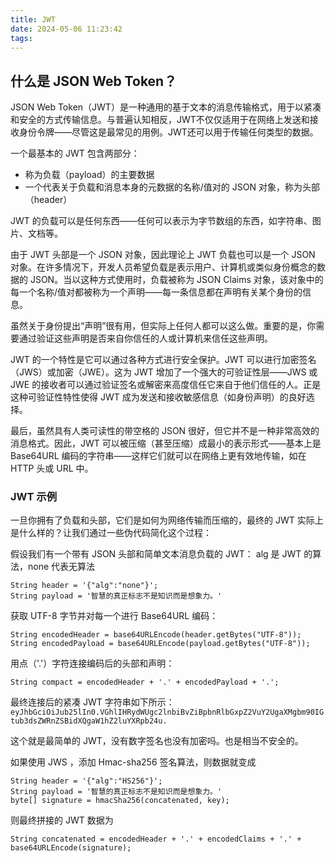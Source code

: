 ```yaml
---
title: JWT
date: 2024-05-06 11:23:42
tags:
---
```

  
## 什么是 JSON Web Token？

JSON Web Token（JWT）是一种通用的基于文本的消息传输格式，用于以紧凑和安全的方式传输信息。与普遍认知相反，JWT不仅仅适用于在网络上发送和接收身份令牌——尽管这是最常见的用例。JWT还可以用于传输任何类型的数据。

一个最基本的 JWT 包含两部分：

- 称为负载（payload）的主要数据
- 一个代表关于负载和消息本身的元数据的名称/值对的 JSON 对象，称为头部（header）

JWT 的负载可以是任何东西——任何可以表示为字节数组的东西，如字符串、图片、文档等。

由于 JWT 头部是一个 JSON 对象，因此理论上 JWT 负载也可以是一个 JSON 对象。在许多情况下，开发人员希望负载是表示用户、计算机或类似身份概念的数据的 JSON。当以这种方式使用时，负载被称为 JSON Claims 对象，该对象中的每一个名称/值对都被称为一个声明——每一条信息都在声明有关某个身份的信息。

虽然关于身份提出“声明”很有用，但实际上任何人都可以这么做。重要的是，你需要通过验证这些声明是否来自你信任的人或计算机来信任这些声明。

JWT 的一个特性是它可以通过各种方式进行安全保护。JWT 可以进行加密签名（JWS）或加密（JWE）。这为 JWT 增加了一个强大的可验证性层——JWS 或 JWE 的接收者可以通过验证签名或解密来高度信任它来自于他们信任的人。正是这种可验证性特性使得 JWT 成为发送和接收敏感信息（如身份声明）的良好选择。

最后，虽然具有人类可读性的带空格的 JSON 很好，但它并不是一种非常高效的消息格式。因此，JWT 可以被压缩（甚至压缩）成最小的表示形式——基本上是 Base64URL 编码的字符串——这样它们就可以在网络上更有效地传输，如在 HTTP 头或 URL 中。

### JWT 示例

一旦你拥有了负载和头部，它们是如何为网络传输而压缩的，最终的 JWT 实际上是什么样的？让我们通过一些伪代码简化这个过程：

假设我们有一个带有 JSON 头部和简单文本消息负载的 JWT：
alg 是 JWT 的算法，none 代表无算法

```
String header = '{"alg":"none"}'; 
String payload = '智慧的真正标志不是知识而是想象力。'
```

获取 UTF-8 字节并对每一个进行 Base64URL 编码：
```
String encodedHeader = base64URLEncode(header.getBytes("UTF-8")); 
String encodedPayload = base64URLEncode(payload.getBytes("UTF-8"));
```

用点（'.'）字符连接编码后的头部和声明：

```
String compact = encodedHeader + '.' + encodedPayload + '.';
```

最终连接后的紧凑 JWT 字符串如下所示：
`eyJhbGciOiJub25lIn0.VGhlIHRydWUgc2lnbiBvZiBpbnRlbGxpZ2VuY2UgaXMgbm90IGtub3dsZWRnZSBidXQgaW1hZ2luYXRpb24u.`

这个就是最简单的 JWT，没有数字签名也没有加密吗。也是相当不安全的。


如果使用 JWS ，添加 Hmac-sha256 签名算法，则数据就变成
```
String header = '{"alg":"HS256"}'; 
String payload = '智慧的真正标志不是知识而是想象力。'
byte[] signature = hmacSha256(concatenated, key);
```
则最终拼接的 JWT 数据为
```
String concatenated = encodedHeader + '.' + encodedClaims + '.' + base64URLEncode(signature);
```